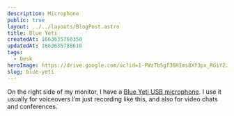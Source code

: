 ```yaml
---
description: Microphone
public: true
layout: ../../layouts/BlogPost.astro
title: Blue Yeti
createdAt: 1663635760350
updatedAt: 1663635788618
tags:
  - Desk
heroImage: https://drive.google.com/uc?id=1-PWzTb5gf36HIms8Xf3px_RGiY2zrFnM
slug: blue-yeti
---
```



On the right side of my monitor, I have a [Blue Yeti USB microphone](https://amzn.to/2LSw1Mb). I use it usually for voiceovers I’m just recording like this, and also for video chats and conferences.

<!-- ![blue-yeti-usb-microphone_2.jpeg](/posts/blue-yeti_blue-yeti-usb-microphone-2-jpeg.jpg) -->